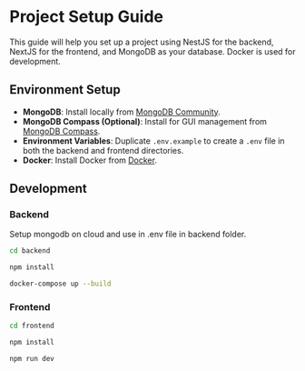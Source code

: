 # Project Setup Guide

This guide will help you set up a project using NestJS for the backend, NextJS for the frontend, and MongoDB as your database. Docker is used for development.

## Environment Setup

- **MongoDB**: Install locally from [MongoDB Community](https://www.mongodb.com/try/download/community).
- **MongoDB Compass (Optional)**: Install for GUI management from [MongoDB Compass](https://www.mongodb.com/try/download/compass).
- **Environment Variables**: Duplicate `.env.example` to create a `.env` file in both the backend and frontend directories.
- **Docker**: Install Docker from [Docker](https://www.docker.com/products/docker-desktop).
## Development

### Backend

Setup mongodb on cloud and use in .env file in backend folder.

```bash
cd backend
```

```bash
npm install
```

```bash
docker-compose up --build
```

### Frontend

```bash
cd frontend
```

```bash
npm install
```

```bash
npm run dev
```
